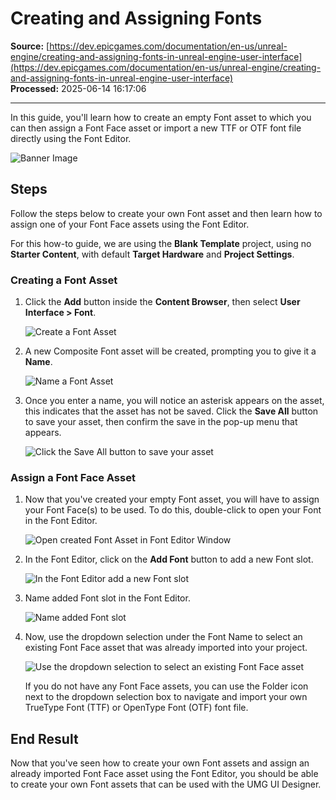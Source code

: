 # Creating and Assigning Fonts

**Source:** [https://dev.epicgames.com/documentation/en-us/unreal-engine/creating-and-assigning-fonts-in-unreal-engine-user-interface](https://dev.epicgames.com/documentation/en-us/unreal-engine/creating-and-assigning-fonts-in-unreal-engine-user-interface)  
**Processed:** 2025-06-14 16:17:06

---

In this guide, you'll learn how to create an empty Font asset to which you can then assign a Font Face asset or import a new TTF or OTF font file directly using the Font Editor.

![Banner Image](https://d1iv7db44yhgxn.cloudfront.net/documentation/images/9bad4b56-e29f-43b0-bb47-f5d94e07db3a/ue5_1-creating-fonts-banner.png)

## Steps

Follow the steps below to create your own Font asset and then learn how to assign one of your Font Face assets using the Font Editor.

For this how-to guide, we are using the **Blank Template** project, using no **Starter Content**, with default **Target Hardware** and **Project Settings**.

### Creating a Font Asset

1.  Click the **Add** button inside the **Content Browser**, then select **User Interface > Font**.
    
    ![Create a Font Asset](https://d1iv7db44yhgxn.cloudfront.net/documentation/images/ea8b4868-279f-489e-9e0a-6c9f0ead2f6a/ue5_1-01-add-font-asset.png "Create a Font Asset")
2.  A new Composite Font asset will be created, prompting you to give it a **Name**.
    
    ![Name a Font Asset](https://d1iv7db44yhgxn.cloudfront.net/documentation/images/ca01e5e8-0d6c-42d9-80f5-01dbacddd44f/ue5_1-02-name-font-asset.png "Name a Font Asset")
3.  Once you enter a name, you will notice an asterisk appears on the asset, this indicates that the asset has not be saved. Click the **Save All** button to save your asset, then confirm the save in the pop-up menu that appears.
    
    ![Click the Save All button to save your asset](https://d1iv7db44yhgxn.cloudfront.net/documentation/images/7a1abe72-81d7-4d54-b88e-4c802c6639b8/ue5_1-03-save-font-asset.png "Click the Save All button to save your asset")

### Assign a Font Face Asset

1.  Now that you've created your empty Font asset, you will have to assign your Font Face(s) to be used. To do this, double-click to open your Font in the Font Editor.
    
    ![Open created Font Asset in Font Editor Window](https://d1iv7db44yhgxn.cloudfront.net/documentation/images/6c7fe777-1c52-4b07-9ecc-ac7fdc24513d/ue5_1-04-font-editor-window.png "Open created Font Asset in Font Editor Window")
2.  In the Font Editor, click on the **Add Font** button to add a new Font slot.
    
    ![In the Font Editor add a new Font slot](https://d1iv7db44yhgxn.cloudfront.net/documentation/images/d0a26c6f-c2f4-4b1a-93bd-dce89df35532/ue5_1-05-click-add-font.png "In the Font Editor add a new Font slot")
3.  Name added Font slot in the Font Editor.
    
    ![Name added Font slot](https://d1iv7db44yhgxn.cloudfront.net/documentation/images/f999a421-c37b-4d24-8910-46a5b831cd13/ue5_1-06-name-font-slot.png "Name added Font slot")
4.  Now, use the dropdown selection under the Font Name to select an existing Font Face asset that was already imported into your project.
    
    ![Use the dropdown selection to select an existing Font Face asset](https://d1iv7db44yhgxn.cloudfront.net/documentation/images/99e36c9f-ed89-4300-bcc6-ece52aaec470/ue5_1-07-assign-font-face.png "Use the dropdown selection to select an existing Font Face asset")
    
    If you do not have any Font Face assets, you can use the Folder icon next to the dropdown selection box to navigate and import your own TrueType Font (TTF) or OpenType Font (OTF) font file.
    

## End Result

Now that you've seen how to create your own Font assets and assign an already imported Font Face asset using the Font Editor, you should be able to create your own Font assets that can be used with the UMG UI Designer.